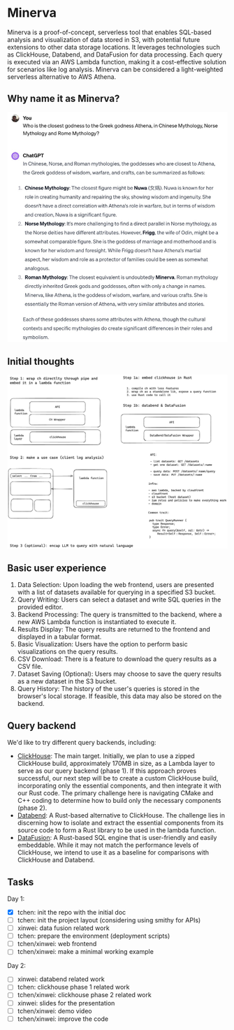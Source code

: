 # Minerva

Minerva is a proof-of-concept, serverless tool that enables SQL-based analysis and visualization of data stored in S3, with potential future extensions to other data storage locations. It leverages technologies such as ClickHouse, Databend, and DataFusion for data processing. Each query is executed via an AWS Lambda function, making it a cost-effective solution for scenarios like log analysis. Minerva can be considered a light-weighted serverless alternative to AWS Athena.

## Why name it as Minerva?

![](./docs/images/why-minerva.jpg)

## Initial thoughts

![](./docs/images/thoughts.jpg)

## Basic user experience

1. Data Selection: Upon loading the web frontend, users are presented with a list of datasets available for querying in a specified S3 bucket.
2. Query Writing: Users can select a dataset and write SQL queries in the provided editor.
3. Backend Processing: The query is transmitted to the backend, where a new AWS Lambda function is instantiated to execute it.
4. Results Display: The query results are returned to the frontend and displayed in a tabular format.
5. Basic Visualization: Users have the option to perform basic visualizations on the query results.
6. CSV Download: There is a feature to download the query results as a CSV file.
7. Dataset Saving (Optional): Users may choose to save the query results as a new dataset in the S3 bucket.
8. Query History: The history of the user's queries is stored in the browser's local storage. If feasible, this data may also be stored on the backend.

## Query backend

We'd like to try different query backends, including:

- [ClickHouse](https://github.com/ClickHouse/ClickHouse): The main target. Initially, we plan to use a zipped ClickHouse build, approximately 170MB in size, as a Lambda layer to serve as our query backend (phase 1). If this approach proves successful, our next step will be to create a custom ClickHouse build, incorporating only the essential components, and then integrate it with our Rust code. The primary challenge here is navigating CMake and C++ coding to determine how to build only the necessary components (phase 2).
- [Databend](https://github.com/datafuselabs/databend): A Rust-based alternative to ClickHouse. The challenge lies in discerning how to isolate and extract the essential components from its source code to form a Rust library to be used in the lambda function.
- [DataFusion](https://github.com/apache/arrow-datafusion): A Rust-based SQL engine that is user-friendly and easily embeddable. While it may not match the performance levels of ClickHouse, we intend to use it as a baseline for comparisons with ClickHouse and Databend.

## Tasks

Day 1:

- [x] tchen: init the repo with the initial doc
- [ ] tchen: init the project layout (considering using smithy for APIs)
- [ ] xinwei: data fusion related work
- [ ] tchen: prepare the environment (deployment scripts)
- [ ] tchen/xinwei: web frontend
- [ ] tchen/xinwei: make a minimal working example

Day 2:

- [ ] xinwei: databend related work
- [ ] tchen: clickhouse phase 1 related work
- [ ] tchen/xinwei: clickhouse phase 2 related work
- [ ] xinwei: slides for the presentation
- [ ] tchen/xinwei: demo video
- [ ] tchen/xinwei: improve the code
